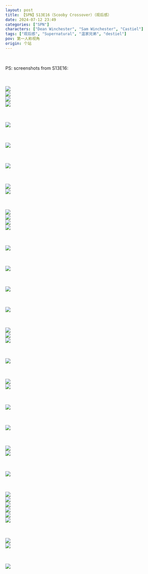 ```yaml
---
layout: post
title: 【SPN】S13E16（Scooby Crossover）（观后感）
date: 2024-07-12 23:49
categories: ["SPN"]
characters: ["Dean Winchester", "Sam Winchester", "Castiel"]
tags: ["观后感", "Supernatural", "温家兄弟", "destiel"]
pov: 第一人称视角
origin: 个站
---
```


<br>

PS: screenshots from S13E16:

<br><br>
![](/assets/images/SPN/2024-07-12-SPN-1316-1.jpg)
<br>
![](/assets/images/SPN/2024-07-12-SPN-1316-2.jpg)
<br>
![](/assets/images/SPN/2024-07-12-SPN-1316-3.jpg)
<br>
![](/assets/images/SPN/2024-07-12-SPN-1316-4.jpg)
<br>

<br><br>
![](/assets/images/SPN/2024-07-12-SPN-1316-5.jpg)
<br>

<br><br>
![](/assets/images/SPN/2024-07-12-SPN-1316-6.jpg)
<br>

<br><br>
![](/assets/images/SPN/2024-07-12-SPN-1316-7.jpg)
<br>

<br><br>
![](/assets/images/SPN/2024-07-12-SPN-1316-8.jpg)
<br>
![](/assets/images/SPN/2024-07-12-SPN-1316-9.jpg)
<br>

<br><br>
![](/assets/images/SPN/2024-07-12-SPN-1316-10.jpg)
<br>
![](/assets/images/SPN/2024-07-12-SPN-1316-11.jpg)
<br>
![](/assets/images/SPN/2024-07-12-SPN-1316-12.jpg)
<br>
![](/assets/images/SPN/2024-07-12-SPN-1316-13.jpg)
<br>

<br><br>
![](/assets/images/SPN/2024-07-12-SPN-1316-14.jpg)
<br>

<br><br>
![](/assets/images/SPN/2024-07-12-SPN-1316-15.jpg)
<br>

<br><br>
![](/assets/images/SPN/2024-07-12-SPN-1316-16.jpg)
<br>

<br><br>
![](/assets/images/SPN/2024-07-12-SPN-1316-17.jpg)
<br>

<br><br>
![](/assets/images/SPN/2024-07-12-SPN-1316-18.jpg)
<br>
![](/assets/images/SPN/2024-07-12-SPN-1316-19.jpg)
<br>
![](/assets/images/SPN/2024-07-12-SPN-1316-20.jpg)
<br>

<br><br>
![](/assets/images/SPN/2024-07-12-SPN-1316-21.jpg)
<br>

<br><br>
![](/assets/images/SPN/2024-07-12-SPN-1316-22.jpg)
<br>
![](/assets/images/SPN/2024-07-12-SPN-1316-23.jpg)
<br>

<br><br>
![](/assets/images/SPN/2024-07-12-SPN-1316-24.jpg)
<br>

<br><br>
![](/assets/images/SPN/2024-07-12-SPN-1316-25.jpg)
<br>

<br><br>
![](/assets/images/SPN/2024-07-12-SPN-1316-26.jpg)
<br>
![](/assets/images/SPN/2024-07-12-SPN-1316-27.jpg)
<br>

<br><br>
![](/assets/images/SPN/2024-07-12-SPN-1316-28.jpg)
<br>

<br><br>
![](/assets/images/SPN/2024-07-12-SPN-1316-29.jpg)
<br>
![](/assets/images/SPN/2024-07-12-SPN-1316-30.jpg)
<br>
![](/assets/images/SPN/2024-07-12-SPN-1316-31.jpg)
<br>
![](/assets/images/SPN/2024-07-12-SPN-1316-32.jpg)
<br>
![](/assets/images/SPN/2024-07-12-SPN-1316-33.jpg)
<br>
![](/assets/images/SPN/2024-07-12-SPN-1316-34.jpg)
<br>

<br><br>
![](/assets/images/SPN/2024-07-12-SPN-1316-35.jpg)
<br>
![](/assets/images/SPN/2024-07-12-SPN-1316-36.jpg)
<br>

<br><br>
![](/assets/images/SPN/2024-07-12-SPN-1316-37.jpg)
<br>
